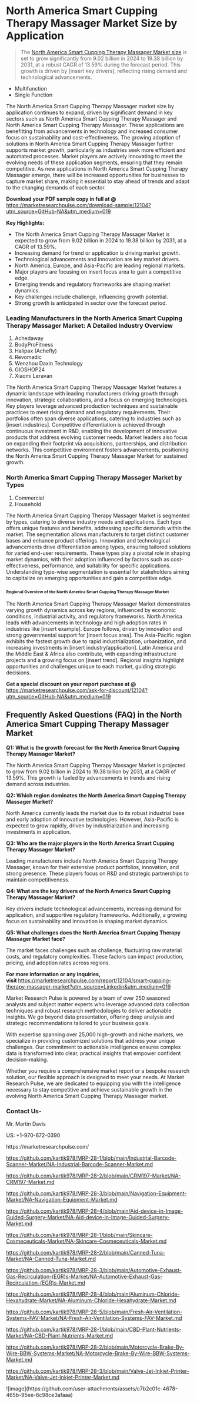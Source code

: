 <h1>North America Smart Cupping Therapy Massager Market&nbsp;Size by Application</h1><blockquote><p>The <a href="https://marketresearchpulse.com/download-sample/12104?utm_source=GitHub-NA&amp;utm_medium=019">North America Smart Cupping Therapy Massager Market size</a> is set to grow significantly from 9.02 billion in 2024 to 19.38 billion by 2031, at a robust CAGR of 13.59% during the forecast period. This growth is driven by [insert key drivers], reflecting rising demand and technological advancements.</p></blockquote><ul><li>Multifunction<li> Single Function</li></ul><p>The North America Smart Cupping Therapy Massager market size by application continues to expand, driven by significant demand in key sectors such as North America Smart Cupping Therapy Massager and North America Smart Cupping Therapy Massager. These applications are benefitting from advancements in technology and increased consumer focus on sustainability and cost-effectiveness. The growing adoption of solutions in North America Smart Cupping Therapy Massager further supports market growth, particularly as industries seek more efficient and automated processes. Market players are actively innovating to meet the evolving needs of these application segments, ensuring that they remain competitive. As new applications in North America Smart Cupping Therapy Massager emerge, there will be increased opportunities for businesses to capture market share, making it essential to stay ahead of trends and adapt to the changing demands of each sector.</p><p><strong>Download your PDF sample copy in full at @ </strong><a href="https://marketresearchpulse.com/download-sample/12104?utm_source=GitHub-NA&amp;utm_medium=019">https://marketresearchpulse.com/download-sample/12104?utm_source=GitHub-NA&amp;utm_medium=019</a></p><p><strong>Key Highlights: </strong></p><ul><li>The North America Smart Cupping Therapy Massager Market is expected to grow from 9.02 billion in 2024 to 19.38 billion by 2031, at a CAGR of 13.59%.</li><li>Increasing demand for trend or application is driving market growth.</li><li>Technological advancements and innovation are key market drivers.</li><li>North America, Europe, and Asia-Pacific are leading regional markets.</li><li>Major players are focusing on insert focus area to gain a competitive edge.</li><li>Emerging trends and regulatory frameworks are shaping market dynamics.</li><li>Key challenges include challenge, influencing growth potential.</li><li>Strong growth is anticipated in sector over the forecast period.</li></ul><h3>Leading Manufacturers in the North America Smart Cupping Therapy Massager Market: A Detailed Industry Overview</h3><ol><li>Achedaway</li><li>BodyProFitness</li><li>Halipax (Achefly)</li><li>Revomadic</li><li>Wenzhou Daxin Technology</li><li>GIOSHOP24</li><li>Xiaomi Leravan</li></ol><div class="flex max-w-full flex-col flex-grow"><div class="min-h-8 text-message flex w-full flex-col items-end gap-2 whitespace-normal break-words [.text-message+&amp;]:mt-5" dir="auto" data-message-author-role="assistant" data-message-id="fd8432e4-4910-450d-b182-61b7bfb0a01f" data-message-model-slug="gpt-4o"><div class="flex w-full flex-col gap-1 empty:hidden first:pt-[3px]"><div class="markdown prose w-full break-words dark:prose-invert light"><p>The North America Smart Cupping Therapy Massager Market features a dynamic landscape with leading manufacturers driving growth through innovation, strategic collaborations, and a focus on emerging technologies. Key players leverage advanced production techniques and sustainable practices to meet rising demand and regulatory requirements. Their portfolios often span diverse applications, catering to industries such as [insert industries]. Competitive differentiation is achieved through continuous investment in R&amp;D, enabling the development of innovative products that address evolving customer needs. Market leaders also focus on expanding their footprint via acquisitions, partnerships, and distribution networks. This competitive environment fosters advancements, positioning the North America Smart Cupping Therapy Massager Market for sustained growth.</p></div></div></div></div><h3>North America Smart Cupping Therapy Massager Market by Types</h3><ol><li>Commercial<li> Household</li></ol><div class="flex max-w-full flex-col flex-grow"><div class="min-h-8 text-message flex w-full flex-col items-end gap-2 whitespace-normal break-words [.text-message+&amp;]:mt-5" dir="auto" data-message-author-role="assistant" data-message-id="084470be-0bb7-4664-bddf-5156b4f41249" data-message-model-slug="gpt-4o-mini"><div class="flex w-full flex-col gap-1 empty:hidden first:pt-[3px]"><div class="markdown prose w-full break-words dark:prose-invert light"><p>The North America Smart Cupping Therapy Massager Market is segmented by types, catering to diverse industry needs and applications. Each type offers unique features and benefits, addressing specific demands within the market. The segmentation allows manufacturers to target distinct customer bases and enhance product offerings. Innovation and technological advancements drive differentiation among types, ensuring tailored solutions for varied end-user requirements. These types play a pivotal role in shaping market dynamics, with their adoption influenced by factors such as cost-effectiveness, performance, and suitability for specific applications. Understanding type-wise segmentation is essential for stakeholders aiming to capitalize on emerging opportunities and gain a competitive edge.</p></div></div></div></div><h3><span style="font-size: 11px;">Regional Overview of the North America Smart Cupping Therapy Massager Market</span></h3><div class="flex max-w-full flex-col flex-grow"><div class="min-h-8 text-message flex w-full flex-col items-end gap-2 whitespace-normal break-words [.text-message+&amp;]:mt-5" dir="auto" data-message-author-role="assistant" data-message-id="e9038762-ce64-4e30-91c9-9bd413514231" data-message-model-slug="gpt-4o-mini"><div class="flex w-full flex-col gap-1 empty:hidden first:pt-[3px]"><div class="markdown prose w-full break-words dark:prose-invert light"><p>The North America Smart Cupping Therapy Massager Market demonstrates varying growth dynamics across key regions, influenced by economic conditions, industrial activity, and regulatory frameworks. North America leads with advancements in technology and high adoption rates in industries like [insert example]. Europe follows, driven by innovation and strong governmental support for [insert focus area]. The Asia-Pacific region exhibits the fastest growth due to rapid industrialization, urbanization, and increasing investments in [insert industry/application]. Latin America and the Middle East &amp; Africa also contribute, with expanding infrastructure projects and a growing focus on [insert trend]. Regional insights highlight opportunities and challenges unique to each market, guiding strategic decisions.</p></div></div></div></div><p><strong>Get a special discount on your report purchase at @ </strong><a href="https://marketresearchpulse.com/ask-for-discount/12104?utm_source=GitHub-NA&amp;utm_medium=019">https://marketresearchpulse.com/ask-for-discount/12104?utm_source=GitHub-NA&amp;utm_medium=019</a></p><h2>Frequently Asked Questions (FAQ) in the North America Smart Cupping Therapy Massager Market</h2><p><strong>Q1: What is the growth forecast for the North America Smart Cupping Therapy Massager Market?</strong></p><p>The North America Smart Cupping Therapy Massager Market is projected to grow from 9.02 billion in 2024 to 19.38 billion by 2031, at a CAGR of 13.59%. This growth is fueled by advancements in trends and rising demand across industries.</p><p><strong>Q2: Which region dominates the North America Smart Cupping Therapy Massager Market?</strong></p><p>North America currently leads the market due to its robust industrial base and early adoption of innovative technologies. However, Asia-Pacific is expected to grow rapidly, driven by industrialization and increasing investments in application.</p><p><strong>Q3: Who are the major players in the North America Smart Cupping Therapy Massager Market?</strong></p><p>Leading manufacturers include North America Smart Cupping Therapy Massager, known for their extensive product portfolios, innovation, and strong presence. These players focus on R&amp;D and strategic partnerships to maintain competitiveness.</p><p><strong>Q4: What are the key drivers of the North America Smart Cupping Therapy Massager Market?</strong></p><p>Key drivers include technological advancements, increasing demand for application, and supportive regulatory frameworks. Additionally, a growing focus on sustainability and innovation is shaping market dynamics.</p><p><strong>Q5: What challenges does the North America Smart Cupping Therapy Massager Market face?</strong></p><p>The market faces challenges such as challenge, fluctuating raw material costs, and regulatory complexities. These factors can impact production, pricing, and adoption rates across regions.</p><p><strong>For more information or any inquiries, visit&nbsp;</strong><a href="https://marketresearchpulse.com/report/12104/smart-cupping-therapy-massager-market?utm_source=Linkedin&utm_medium=019">https://marketresearchpulse.com/report/12104/smart-cupping-therapy-massager-market?utm_source=Linkedin&utm_medium=019</a></p><p>Market Research Pulse is powered by a team of over 250 seasoned analysts and subject matter experts who leverage advanced data collection techniques and robust research methodologies to deliver actionable insights. We go beyond data presentation, offering deep analysis and strategic recommendations tailored to your business goals.</p><p>With expertise spanning over 25,000 high-growth and niche markets, we specialize in providing customized solutions that address your unique challenges. Our commitment to actionable intelligence ensures complex data is transformed into clear, practical insights that empower confident decision-making.</p><p>Whether you require a comprehensive market report or a bespoke research solution, our flexible approach is designed to meet your needs. At Market Research Pulse, we are dedicated to equipping you with the intelligence necessary to stay competitive and achieve sustainable growth in the evolving North America Smart Cupping Therapy Massager market.</p><h3><strong>Contact Us-</strong></h3><p>Mr. Martin Davis</p><p>US: +1-970-672-0390</p><p>https://marketresearchpulse.com/</p><p><a href="https://github.com/kartik978/MRP-28-1/blob/main/Industrial-Barcode-Scanner-Market/NA-Industrial-Barcode-Scanner-Market.md">https://github.com/kartik978/MRP-28-1/blob/main/Industrial-Barcode-Scanner-Market/NA-Industrial-Barcode-Scanner-Market.md</a></p><p><a href="https://github.com/kartik978/MRP-28-2/blob/main/CRM197-Market/NA-CRM197-Market.md">https://github.com/kartik978/MRP-28-2/blob/main/CRM197-Market/NA-CRM197-Market.md</a></p><p><a href="https://github.com/kartik978/MRP-28-3/blob/main/Navigation-Equipment-Market/NA-Navigation-Equipment-Market.md">https://github.com/kartik978/MRP-28-3/blob/main/Navigation-Equipment-Market/NA-Navigation-Equipment-Market.md</a></p><p><a href="https://github.com/kartik978/MRP-28-4/blob/main/Aid-device-in-Image-Guided-Surgery-Market/NA-Aid-device-in-Image-Guided-Surgery-Market.md">https://github.com/kartik978/MRP-28-4/blob/main/Aid-device-in-Image-Guided-Surgery-Market/NA-Aid-device-in-Image-Guided-Surgery-Market.md</a></p><p><a href="https://github.com/kartik978/MRP-28-1/blob/main/Skincare-Cosmeceuticals-Market/NA-Skincare-Cosmeceuticals-Market.md">https://github.com/kartik978/MRP-28-1/blob/main/Skincare-Cosmeceuticals-Market/NA-Skincare-Cosmeceuticals-Market.md</a></p><p><a href="https://github.com/kartik978/MRP-28-2/blob/main/Canned-Tuna-Market/NA-Canned-Tuna-Market.md">https://github.com/kartik978/MRP-28-2/blob/main/Canned-Tuna-Market/NA-Canned-Tuna-Market.md</a></p><p><a href="https://github.com/kartik978/MRP-28-3/blob/main/Automotive-Exhaust-Gas-Recirculation-(EGR)s-Market/NA-Automotive-Exhaust-Gas-Recirculation-(EGR)s-Market.md">https://github.com/kartik978/MRP-28-3/blob/main/Automotive-Exhaust-Gas-Recirculation-(EGR)s-Market/NA-Automotive-Exhaust-Gas-Recirculation-(EGR)s-Market.md</a></p><p><a href="https://github.com/kartik978/MRP-28-4/blob/main/Aluminum-Chloride-Hexahydrate-Market/NA-Aluminum-Chloride-Hexahydrate-Market.md">https://github.com/kartik978/MRP-28-4/blob/main/Aluminum-Chloride-Hexahydrate-Market/NA-Aluminum-Chloride-Hexahydrate-Market.md</a></p><p><a href="https://github.com/kartik978/MRP-28-5/blob/main/Fresh-Air-Ventilation-Systems-FAV-Market/NA-Fresh-Air-Ventilation-Systems-FAV-Market.md">https://github.com/kartik978/MRP-28-5/blob/main/Fresh-Air-Ventilation-Systems-FAV-Market/NA-Fresh-Air-Ventilation-Systems-FAV-Market.md</a></p><p><a href="https://github.com/kartik978/MRP-28-1/blob/main/CBD-Plant-Nutrients-Market/NA-CBD-Plant-Nutrients-Market.md">https://github.com/kartik978/MRP-28-1/blob/main/CBD-Plant-Nutrients-Market/NA-CBD-Plant-Nutrients-Market.md</a></p><p><a href="https://github.com/kartik978/MRP-28-2/blob/main/Motorcycle-Brake-By-Wire-BBW-Systems-Market/NA-Motorcycle-Brake-By-Wire-BBW-Systems-Market.md">https://github.com/kartik978/MRP-28-2/blob/main/Motorcycle-Brake-By-Wire-BBW-Systems-Market/NA-Motorcycle-Brake-By-Wire-BBW-Systems-Market.md</a></p><p><a href="https://github.com/kartik978/MRP-28-3/blob/main/Valve-Jet-Inkjet-Printer-Market/NA-Valve-Jet-Inkjet-Printer-Market.md">https://github.com/kartik978/MRP-28-3/blob/main/Valve-Jet-Inkjet-Printer-Market/NA-Valve-Jet-Inkjet-Printer-Market.md</a></p>
![image](https://github.com/user-attachments/assets/c7b2c01c-4678-465b-95ee-6c98ce3afaaa)
